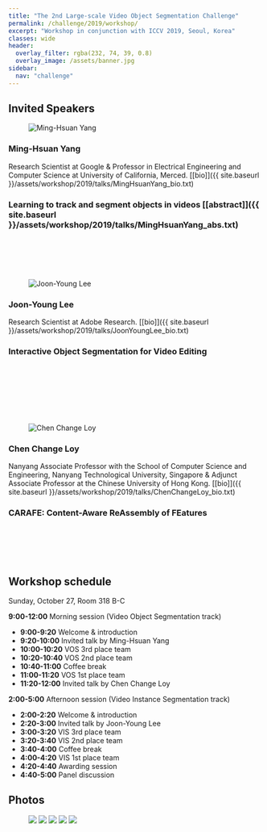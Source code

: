 ```yaml
---
title: "The 2nd Large-scale Video Object Segmentation Challenge"
permalink: /challenge/2019/workshop/
excerpt: "Workshop in conjunction with ICCV 2019, Seoul, Korea"
classes: wide
header:
  overlay_filter: rgba(232, 74, 39, 0.8)
  overlay_image: /assets/banner.jpg
sidebar:
  nav: "challenge"
---
```


## Invited Speakers

<figure style="width: 150px" class="align-left">
  <img src="{{ site.baseurl }}/assets/people/MingHsuanYang.jpg" alt="Ming-Hsuan Yang">
</figure>

### Ming-Hsuan Yang
Research Scientist at Google & Professor in Electrical Engineering and Computer Science at University of California, Merced. [[bio]]({{ site.baseurl }}/assets/workshop/2019/talks/MingHsuanYang_bio.txt)

### Learning to track and segment objects in videos [[abstract]]({{ site.baseurl }}/assets/workshop/2019/talks/MingHsuanYang_abs.txt)

<br />
<br />
<br />
<br />

<figure style="width: 150px" class="align-left">
  <img src="{{ site.baseurl }}/assets/people/JoonYoungLee.jpg" alt="Joon-Young Lee">
</figure>

### Joon-Young Lee
Research Scientist at Adobe Research. [[bio]]({{ site.baseurl }}/assets/workshop/2019/talks/JoonYoungLee_bio.txt)

### Interactive Object Segmentation for Video Editing

<br />
<br />
<br />
<br />
<br />
<br />

<figure style="width: 150px" class="align-left">
  <img src="{{ site.baseurl }}/assets/people/ChenChangeLoy.jpg" alt="Chen Change Loy">
</figure>

### Chen Change Loy
Nanyang Associate Professor with the School of Computer Science and Engineering, Nanyang Technological University, Singapore & Adjunct Associate Professor at the Chinese University of Hong Kong. [[bio]]({{ site.baseurl }}/assets/workshop/2019/talks/ChenChangeLoy_bio.txt)

### CARAFE: Content-Aware ReAssembly of FEatures

<br />
<br />
<br />
<br />


## Workshop schedule
Sunday, October 27, Room 318 B-C

**9:00-12:00** Morning session (Video Object Segmentation track)
  * **9:00-9:20** Welcome & introduction
  * **9:20-10:00** Invited talk by Ming-Hsuan Yang
  * **10:00-10:20** VOS 3rd place team
  * **10:20-10:40** VOS 2nd place team
  * **10:40-11:00** Coffee break
  * **11:00-11:20** VOS 1st place team
  * **11:20-12:00** Invited talk by Chen Change Loy

**2:00-5:00** Afternoon session (Video Instance Segmentation track)
  * **2:00-2:20** Welcome & introduction
  * **2:20-3:00** Invited talk by Joon-Young Lee
  * **3:00-3:20** VIS 3rd place team
  * **3:20-3:40** VIS 2nd place team
  * **3:40-4:00** Coffee break
  * **4:00-4:20** VIS 1st place team
  * **4:20-4:40** Awarding session
  * **4:40-5:00** Panel discussion

## Photos

<figure class="half">
    <a href="{{ site.baseurl }}/assets/workshop/2019/photos/p1.jpg"><img src="{{ site.baseurl }}/assets/workshop/2019/photos/p1.jpg"></a>
    <a href="{{ site.baseurl }}/assets/workshop/2019/photos/p2.jpg"><img src="{{ site.baseurl }}/assets/workshop/2019/photos/p2.jpg"></a>
    <a href="{{ site.baseurl }}/assets/workshop/2019/photos/p3.jpg"><img src="{{ site.baseurl }}/assets/workshop/2019/photos/p3.jpg"></a>
    <a href="{{ site.baseurl }}/assets/workshop/2019/photos/p4.jpg"><img src="{{ site.baseurl }}/assets/workshop/2019/photos/p4.jpg"></a>
    <a href="{{ site.baseurl }}/assets/workshop/2019/photos/p5.jpg"><img src="{{ site.baseurl }}/assets/workshop/2019/photos/p5.jpg"></a>
</figure>

